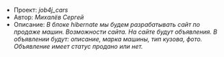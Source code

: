 - Проект: *job4j_cars*
- Автор: *Михалёв Сергей*
- Описание: *В блоке hibernate мы будем разрабатывать сайт по продаже машин.
Возможности сайта.
На сайте будут объявления. В объявлении будут: описание, марка машины, тип кузова, фото.
Объявление имеет статус продано или нет.*
